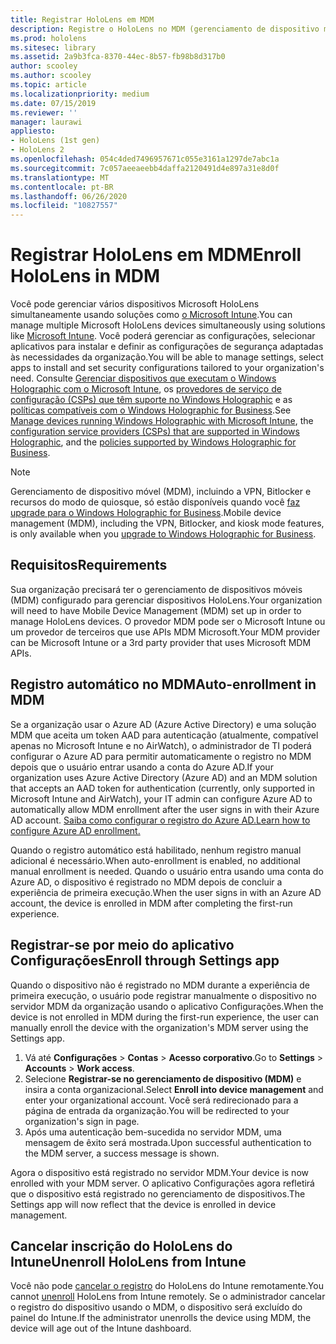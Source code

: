 ```yaml
---
title: Registrar HoloLens em MDM
description: Registre o HoloLens no MDM (gerenciamento de dispositivo móvel) para facilitar o gerenciamento de vários dispositivos.
ms.prod: hololens
ms.sitesec: library
ms.assetid: 2a9b3fca-8370-44ec-8b57-fb98b8d317b0
author: scooley
ms.author: scooley
ms.topic: article
ms.localizationpriority: medium
ms.date: 07/15/2019
ms.reviewer: ''
manager: laurawi
appliesto:
- HoloLens (1st gen)
- HoloLens 2
ms.openlocfilehash: 054c4ded7496957671c055e3161a1297de7abc1a
ms.sourcegitcommit: 7c057aeeaeebb4daffa2120491d4e897a31e8d0f
ms.translationtype: MT
ms.contentlocale: pt-BR
ms.lasthandoff: 06/26/2020
ms.locfileid: "10827557"
---
```

# <span data-ttu-id="2d86b-103">Registrar HoloLens em MDM</span><span class="sxs-lookup"><span data-stu-id="2d86b-103">Enroll HoloLens in MDM</span></span>

<span data-ttu-id="2d86b-104">Você pode gerenciar vários dispositivos Microsoft HoloLens simultaneamente usando soluções como [o Microsoft Intune](https://docs.microsoft.com/intune/windows-holographic-for-business).</span><span class="sxs-lookup"><span data-stu-id="2d86b-104">You can manage multiple Microsoft HoloLens devices simultaneously using solutions like [Microsoft Intune](https://docs.microsoft.com/intune/windows-holographic-for-business).</span></span> <span data-ttu-id="2d86b-105">Você poderá gerenciar as configurações, selecionar aplicativos para instalar e definir as configurações de segurança adaptadas às necessidades da organização.</span><span class="sxs-lookup"><span data-stu-id="2d86b-105">You will be able to manage settings, select apps to install and set security configurations tailored to your organization's need.</span></span> <span data-ttu-id="2d86b-106">Consulte [Gerenciar dispositivos que executam o Windows Holographic com o Microsoft Intune](https://docs.microsoft.com/intune/windows-holographic-for-business), os [provedores de serviço de configuração (CSPs) que têm suporte no Windows Holographic](https://msdn.microsoft.com/windows/hardware/commercialize/customize/mdm/configuration-service-provider-reference#hololens) e as [políticas compatíveis com o Windows Holographic for Business](https://msdn.microsoft.com/windows/hardware/commercialize/customize/mdm/policy-configuration-service-provider#hololenspolicies).</span><span class="sxs-lookup"><span data-stu-id="2d86b-106">See [Manage devices running Windows Holographic with Microsoft Intune](https://docs.microsoft.com/intune/windows-holographic-for-business), the [configuration service providers (CSPs) that are supported in Windows Holographic](https://msdn.microsoft.com/windows/hardware/commercialize/customize/mdm/configuration-service-provider-reference#hololens), and the [policies supported by Windows Holographic for Business](https://msdn.microsoft.com/windows/hardware/commercialize/customize/mdm/policy-configuration-service-provider#hololenspolicies).</span></span>

> [!NOTE]
> <span data-ttu-id="2d86b-107">Gerenciamento de dispositivo móvel (MDM), incluindo a VPN, Bitlocker e recursos do modo de quiosque, só estão disponíveis quando você [faz upgrade para o Windows Holographic for Business](hololens1-upgrade-enterprise.md).</span><span class="sxs-lookup"><span data-stu-id="2d86b-107">Mobile device management (MDM), including the VPN, Bitlocker, and kiosk mode features, is only available when you [upgrade to Windows Holographic for Business](hololens1-upgrade-enterprise.md).</span></span>

## <span data-ttu-id="2d86b-108">Requisitos</span><span class="sxs-lookup"><span data-stu-id="2d86b-108">Requirements</span></span>

 <span data-ttu-id="2d86b-109">Sua organização precisará ter o gerenciamento de dispositivos móveis (MDM) configurado para gerenciar dispositivos HoloLens.</span><span class="sxs-lookup"><span data-stu-id="2d86b-109">Your organization will need to have Mobile Device Management (MDM) set up in order to manage HoloLens devices.</span></span> <span data-ttu-id="2d86b-110">O provedor MDM pode ser o Microsoft Intune ou um provedor de terceiros que use APIs MDM Microsoft.</span><span class="sxs-lookup"><span data-stu-id="2d86b-110">Your MDM provider can be Microsoft Intune or a 3rd party provider that uses Microsoft MDM APIs.</span></span>

## <span data-ttu-id="2d86b-111">Registro automático no MDM</span><span class="sxs-lookup"><span data-stu-id="2d86b-111">Auto-enrollment in MDM</span></span>

<span data-ttu-id="2d86b-112">Se a organização usar o Azure AD (Azure Active Directory) e uma solução MDM que aceita um token AAD para autenticação (atualmente, compatível apenas no Microsoft Intune e no AirWatch), o administrador de TI poderá configurar o Azure AD para permitir automaticamente o registro no MDM depois que o usuário entrar usando a conta do Azure AD.</span><span class="sxs-lookup"><span data-stu-id="2d86b-112">If your organization uses Azure Active Directory (Azure AD) and an MDM solution that accepts an AAD token for authentication (currently, only supported in Microsoft Intune and AirWatch), your IT admin can configure Azure AD to automatically allow MDM enrollment after the user signs in with their Azure AD account.</span></span> [<span data-ttu-id="2d86b-113">Saiba como configurar o registro do Azure AD.</span><span class="sxs-lookup"><span data-stu-id="2d86b-113">Learn how to configure Azure AD enrollment.</span></span>](https://docs.microsoft.com/mem/intune/enrollment/windows-enroll#enable-windows-10-automatic-enrollment)

<span data-ttu-id="2d86b-114">Quando o registro automático está habilitado, nenhum registro manual adicional é necessário.</span><span class="sxs-lookup"><span data-stu-id="2d86b-114">When auto-enrollment is enabled, no additional manual enrollment is needed.</span></span> <span data-ttu-id="2d86b-115">Quando o usuário entra usando uma conta do Azure AD, o dispositivo é registrado no MDM depois de concluir a experiência de primeira execução.</span><span class="sxs-lookup"><span data-stu-id="2d86b-115">When the user signs in with an Azure AD account, the device is enrolled in MDM after completing the first-run experience.</span></span>

## <span data-ttu-id="2d86b-116">Registrar-se por meio do aplicativo Configurações</span><span class="sxs-lookup"><span data-stu-id="2d86b-116">Enroll through Settings app</span></span>

 <span data-ttu-id="2d86b-117">Quando o dispositivo não é registrado no MDM durante a experiência de primeira execução, o usuário pode registrar manualmente o dispositivo no servidor MDM da organização usando o aplicativo Configurações.</span><span class="sxs-lookup"><span data-stu-id="2d86b-117">When the device is not enrolled in MDM during the first-run experience, the user can manually enroll the device with the organization's MDM server using the Settings app.</span></span>

1. <span data-ttu-id="2d86b-118">Vá até **Configurações** > **Contas** > **Acesso corporativo**.</span><span class="sxs-lookup"><span data-stu-id="2d86b-118">Go to **Settings** > **Accounts** > **Work access**.</span></span>
1. <span data-ttu-id="2d86b-119">Selecione **Registrar-se no gerenciamento de dispositivo (MDM)** e insira a conta organizacional.</span><span class="sxs-lookup"><span data-stu-id="2d86b-119">Select **Enroll into device management** and enter your organizational account.</span></span> <span data-ttu-id="2d86b-120">Você será redirecionado para a página de entrada da organização.</span><span class="sxs-lookup"><span data-stu-id="2d86b-120">You will be redirected to your organization's sign in page.</span></span>
1. <span data-ttu-id="2d86b-121">Após uma autenticação bem-sucedida no servidor MDM, uma mensagem de êxito será mostrada.</span><span class="sxs-lookup"><span data-stu-id="2d86b-121">Upon successful authentication to the MDM server, a success message is shown.</span></span>

<span data-ttu-id="2d86b-122">Agora o dispositivo está registrado no servidor MDM.</span><span class="sxs-lookup"><span data-stu-id="2d86b-122">Your device is now enrolled with your MDM server.</span></span> <span data-ttu-id="2d86b-123">O aplicativo Configurações agora refletirá que o dispositivo está registrado no gerenciamento de dispositivos.</span><span class="sxs-lookup"><span data-stu-id="2d86b-123">The Settings app will now reflect that the device is enrolled in device management.</span></span>

## <span data-ttu-id="2d86b-124">Cancelar inscrição do HoloLens do Intune</span><span class="sxs-lookup"><span data-stu-id="2d86b-124">Unenroll HoloLens from Intune</span></span>

<span data-ttu-id="2d86b-125">Você não pode [cancelar o registro](https://docs.microsoft.com/intune-user-help/unenroll-your-device-from-intune-windows) do HoloLens do Intune remotamente.</span><span class="sxs-lookup"><span data-stu-id="2d86b-125">You cannot [unenroll](https://docs.microsoft.com/intune-user-help/unenroll-your-device-from-intune-windows) HoloLens from Intune remotely.</span></span> <span data-ttu-id="2d86b-126">Se o administrador cancelar o registro do dispositivo usando o MDM, o dispositivo será excluído do painel do Intune.</span><span class="sxs-lookup"><span data-stu-id="2d86b-126">If the administrator unenrolls the device using MDM, the device will age out of the Intune dashboard.</span></span>
